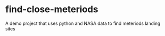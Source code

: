 # find-close-meteriods
A demo project that uses python and NASA data to find meteriods landing sites
